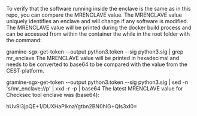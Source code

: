 To verify that the software running inside the enclave is the same as in this repo, you can compare the MRENCLAVE value. The MRENCLAVE value uniquely identifies an enclave and will change if any software is modified. The MRENCLAVE value will be printed during the docker build process and can be accessed from within the container the while in the root folder with the command:

gramine-sgx-get-token --output python3.token --sig python3.sig | grep mr_enclave
The MRENCLAVE value will be printed in hexadecimal and needs to be converted to base64 to be compared with the value from the CEST-platform.

gramine-sgx-get-token --output python3.token --sig python3.sig | sed -n 's/mr_enclave://p' |  xxd -r -p | base64
The latest MRENCLAVE value for Checksec tool enclave was (base64):

hUv9l3jpQE+1/DUXHaPIknaYgtbn2BN0hIG+QIs3xI0=
